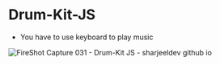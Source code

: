 # Drum-Kit-JS
- You have to use keyboard to play music

![FireShot Capture 031 - Drum-Kit JS - sharjeeldev github io](https://user-images.githubusercontent.com/61178058/77672181-6520e700-6faa-11ea-8ddd-05b7b06e279b.png)
